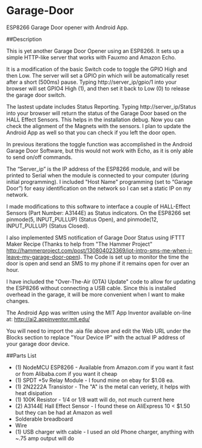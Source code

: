 # Garage-Door
ESP8266 Garage Door opener with Android App.

##Description

This is yet another Garage Door Opener using an ESP8266. It sets up a simple HTTP-like server that works with Fauxmo and Amazon Echo.

It is a modification of the basic Switch code to toggle the GPIO High and then Low. The server will set a GPIO pin which will be automatically reset after a short (500ms) pause. Typing http://server_ip/gpio/1 into your browser will set GPIO4 High (1), and then set it back to Low (0) to release the garage door switch. 

The lastest update includes Status Reporting. Typing http://server_ip/Status into your browser will return the status of the Garage Door based on the HALL Effect Sensors. This helps in the installation debug. Now you can check the alignment of the Magnets with the sensors. I plan to update the Android App as well so that you can check if you left the door open. 

In previous iterations the toggle function was accomplished in the Android Garage Door Software, but this would not work with Echo, as it is only able to send on/off commands. 

The “Server_ip” is the IP address of the ESP8266 module, and will be printed to Serial when the module is connected to your computer (during initial programming). I included "Host Name" programming (set to “Garage Door”) for easy identification on the network so I can set a static IP on my network.

I made modifications to this software to interface a couple of HALL-Effect Sensors (Part Number: A3144E) as Status indicators. On the ESP8266 set pinmode(5, INPUT_PULLUP) (Status Open), and pinmode(12, INPUT_PULLUP) (Status Closed).

I also implemented SMS notification of Garage Door Status using IFTTT Maker Recipe (Thanks to help from "The Hammer Project" http://hammerproject.com/post/130804023369/iot-intro-sms-me-when-i-leave-my-garage-door-open).  The Code is set up to monitor the time the door is open and send an SMS to my phone if it remains open for over an hour. 

I have included the "Over-The-Air (OTA) Update" code to allow for updating the ESP8266 without connecting a USB cable. Since this is installed overhead in the garage, it will be more convenient when I want to make changes. 

The Android App was written using the MIT App Inventor available on-line at: http://ai2.appinventor.mit.edu/

You will need to import the .aia file above and edit the Web URL under the Blocks section to replace "Your Device IP" with the actual IP address of your garage door device.

##Parts List

-	(1) NodeMCU ESP8266  - Available from Amazon.com if you want it fast or from Alibaba.com if you want it cheap
-	(1) SPDT +5v Relay Module - I found mine on ebay for $1.08 ea.
-	(1) 2N2222A Transistor - The "A" is the metal can veriety, it helps with heat disipation
-	(1) 100K Resistor - 1/4 or 1/8 watt will do, not much current here
-	(2) A3144E Hall Effect Sensor - I found these on AliExpress 10 < $1.50 but they can be had at Amazon as well
-	Solderable breadboard
-	Wire
-	(1) USB charger with cable - I used an old Phone charger, anything with ~.75 amp output will do



